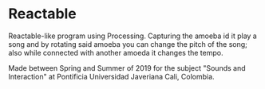 # Reactable
Reactable-like program using Processing. Capturing the amoeba id it play a song and by rotating said amoeba you can change the pitch of the song; also while connected with another amoeda it changes the tempo.

Made between Spring and Summer of 2019 for the subject "Sounds and Interaction" at Pontificia Universidad Javeriana Cali, Colombia.
